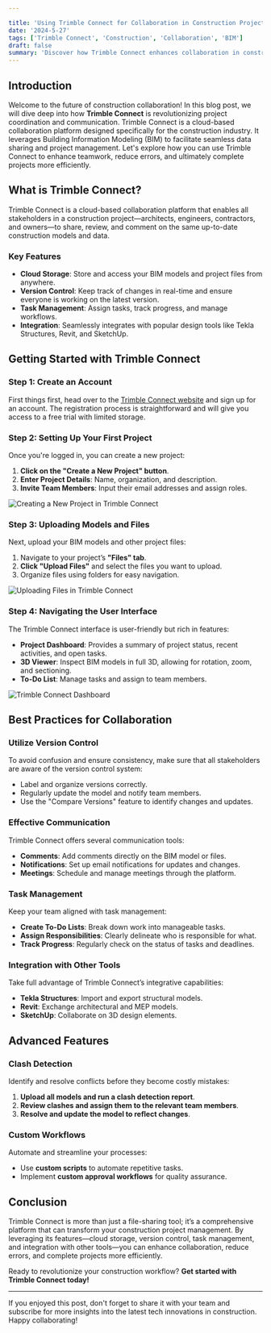 ```yaml
---

title: 'Using Trimble Connect for Collaboration in Construction Projects'
date: '2024-5-27'
tags: ['Trimble Connect', 'Construction', 'Collaboration', 'BIM']
draft: false
summary: 'Discover how Trimble Connect enhances collaboration in construction projects through streamlined workflows, cloud-based solutions, and integration with BIM.'
---
```


## Introduction

Welcome to the future of construction collaboration! In this blog post, we will dive deep into how **Trimble Connect** is revolutionizing project coordination and communication. Trimble Connect is a cloud-based collaboration platform designed specifically for the construction industry. It leverages Building Information Modeling (BIM) to facilitate seamless data sharing and project management. Let's explore how you can use Trimble Connect to enhance teamwork, reduce errors, and ultimately complete projects more efficiently.

## What is Trimble Connect?

Trimble Connect is a cloud-based collaboration platform that enables all stakeholders in a construction project—architects, engineers, contractors, and owners—to share, review, and comment on the same up-to-date construction models and data.

### Key Features

- **Cloud Storage**: Store and access your BIM models and project files from anywhere.
- **Version Control**: Keep track of changes in real-time and ensure everyone is working on the latest version.
- **Task Management**: Assign tasks, track progress, and manage workflows.
- **Integration**: Seamlessly integrates with popular design tools like Tekla Structures, Revit, and SketchUp.

## Getting Started with Trimble Connect

### Step 1: Create an Account

First things first, head over to the [Trimble Connect website](https://connect.trimble.com/) and sign up for an account. The registration process is straightforward and will give you access to a free trial with limited storage.

### Step 2: Setting Up Your First Project

Once you're logged in, you can create a new project:

1. **Click on the "Create a New Project" button**.
2. **Enter Project Details**: Name, organization, and description.
3. **Invite Team Members**: Input their email addresses and assign roles.

![Creating a New Project in Trimble Connect](path/to/image.webp)

### Step 3: Uploading Models and Files

Next, upload your BIM models and other project files:

1. Navigate to your project’s **"Files" tab**.
2. **Click "Upload Files"** and select the files you want to upload.
3. Organize files using folders for easy navigation.

![Uploading Files in Trimble Connect](path/to/image.webp)

### Step 4: Navigating the User Interface

The Trimble Connect interface is user-friendly but rich in features:

- **Project Dashboard**: Provides a summary of project status, recent activities, and open tasks.
- **3D Viewer**: Inspect BIM models in full 3D, allowing for rotation, zoom, and sectioning.
- **To-Do List**: Manage tasks and assign to team members.

![Trimble Connect Dashboard](path/to/image.webp)

## Best Practices for Collaboration

### Utilize Version Control

To avoid confusion and ensure consistency, make sure that all stakeholders are aware of the version control system:

- Label and organize versions correctly.
- Regularly update the model and notify team members.
- Use the "Compare Versions" feature to identify changes and updates.

### Effective Communication

Trimble Connect offers several communication tools:

- **Comments**: Add comments directly on the BIM model or files.
- **Notifications**: Set up email notifications for updates and changes.
- **Meetings**: Schedule and manage meetings through the platform.

### Task Management

Keep your team aligned with task management:

- **Create To-Do Lists**: Break down work into manageable tasks.
- **Assign Responsibilities**: Clearly delineate who is responsible for what.
- **Track Progress**: Regularly check on the status of tasks and deadlines.

### Integration with Other Tools

Take full advantage of Trimble Connect’s integrative capabilities:

- **Tekla Structures**: Import and export structural models.
- **Revit**: Exchange architectural and MEP models.
- **SketchUp**: Collaborate on 3D design elements.

## Advanced Features

### Clash Detection

Identify and resolve conflicts before they become costly mistakes:

1. **Upload all models and run a clash detection report**.
2. **Review clashes and assign them to the relevant team members**.
3. **Resolve and update the model to reflect changes**.

### Custom Workflows

Automate and streamline your processes:

- Use **custom scripts** to automate repetitive tasks.
- Implement **custom approval workflows** for quality assurance.

## Conclusion

Trimble Connect is more than just a file-sharing tool; it’s a comprehensive platform that can transform your construction project management. By leveraging its features—cloud storage, version control, task management, and integration with other tools—you can enhance collaboration, reduce errors, and complete projects more efficiently.

Ready to revolutionize your construction workflow? **Get started with Trimble Connect today!**

---

If you enjoyed this post, don't forget to share it with your team and subscribe for more insights into the latest tech innovations in construction. Happy collaborating!